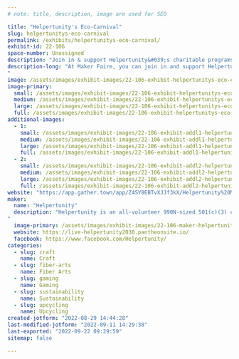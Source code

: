 ```yaml
---
# note: title, description, image are used for SEO

title: "Helpertunity's Eco-Carnival"
slug: helpertunitys-eco-carnival
permalink: /exhibits/helpertunitys-eco-carnival/
exhibit-id: 22-106
space-number: Unassigned
description: "Join in & support Helpertunity&#039;s charitable programs by donating to take part in our fun & games!"
description-long: "At Maker Faire, you can join in and support Helpertunity&#039;s charitable programs by donating /subscribing to sponsor the charity&#039;s unique community efforts; and take part in their fun and games!   Enjoy Helpertunity&#039;s spin-and-win wheel / plush-rescue-pet adoption -or- try your hand at our unique Pond-Pong game!  You might also enjoy taking part in Helpertunity&#039;s Bottle-Bricking & Bot-Ball interactive art & remote-controlled toy-sports-league fun. It is our newest activity – and it helps the planet by repurposing single-use plastics to make our creative Bot-Ball obstacle courses and gameplay arenas!
"
image: /assets/images/exhibit-images/22-106-exhibit-helpertunitys-eco-carnival-spin-and-win-at-yout-council-2022-large.jpg
image-primary: 
  small: /assets/images/exhibit-images/22-106-exhibit-helpertunitys-eco-carnival-spin-and-win-at-yout-council-2022-small.jpg
  medium: /assets/images/exhibit-images/22-106-exhibit-helpertunitys-eco-carnival-spin-and-win-at-yout-council-2022-medium.jpg
  large: /assets/images/exhibit-images/22-106-exhibit-helpertunitys-eco-carnival-spin-and-win-at-yout-council-2022-large.jpg
  full: /assets/images/exhibit-images/22-106-exhibit-helpertunitys-eco-carnival-spin-and-win-at-yout-council-2022-full.jpg
additional-images: 
  - 1:
    small: /assets/images/exhibit-images/22-106-exhibit-addl1-helpertunitys-eco-carnival-bot-ball-small.jpg
    medium: /assets/images/exhibit-images/22-106-exhibit-addl1-helpertunitys-eco-carnival-bot-ball-medium.jpg
    large: /assets/images/exhibit-images/22-106-exhibit-addl1-helpertunitys-eco-carnival-bot-ball-large.jpg
    full: /assets/images/exhibit-images/22-106-exhibit-addl1-helpertunitys-eco-carnival-bot-ball-full.jpg
  - 2:
    small: /assets/images/exhibit-images/22-106-exhibit-addl2-helpertunitys-eco-carnival-pond-pong-at-family-cafe-small.jpg
    medium: /assets/images/exhibit-images/22-106-exhibit-addl2-helpertunitys-eco-carnival-pond-pong-at-family-cafe-medium.jpg
    large: /assets/images/exhibit-images/22-106-exhibit-addl2-helpertunitys-eco-carnival-pond-pong-at-family-cafe-large.jpg
    full: /assets/images/exhibit-images/22-106-exhibit-addl2-helpertunitys-eco-carnival-pond-pong-at-family-cafe-full.jpg
website: "https://app.gather.town/app/Z4SY8EBTvXJJf3kX/Helpertunity%20Maker%20Manor"
maker: 
  name: "Helpertunity"
  description: "Helpertunity is an all-volunteer 990N-sized 501(c)(3) charity, founded in 2010, that empowers elderly, disabled, and itinerant makers, their caregivers, and their community by providing activity resources and training for participants&#039; purposeful voluntainment.  Helpertunity volunteers visit nursing homes and other facilities to provide crafts classes and packs kits for patients&#039; independent/in-room activity.  With our year 2020-2030 focus on eco-beneficial arts, technology, and vintage carnival-style gameplay; Helpertunity has been researching, advocating, and prototyping for plastics-upcycling, and greater adaptive technology and play-space access for all ages and abilities.
"
  image-primary: /assets/images/exhibit-images/22-106-maker-helpertunitys-eco-carnival-helpertunity-logo-medium.png
  website: https://live-helpertunity2030.pantheonsite.io/
  facebook: https://www.facebook.com/Helpertunity/
categories: 
  - slug: craft
    name: Craft
  - slug: fiber-arts
    name: Fiber Arts
  - slug: gaming
    name: Gaming
  - slug: sustainability
    name: Sustainability
  - slug: upcycling
    name: Upcycling
created-jotform: "2022-08-29 14:44:28"
last-modified-jotform: "2022-09-11 14:29:38"
last-exported: "2022-09-22 09:29:59"
sitemap: false

---
```

